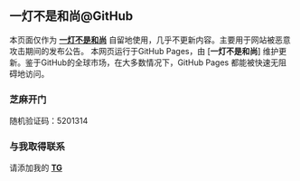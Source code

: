 一灯不是和尚@GitHub
----------

本页面仅作为 [**一灯不是和尚**](https://iyideng.me) 自留地使用，几乎不更新内容。主要用于网站被恶意攻击期间的发布公告。 本网页运行于GitHub Pages，由 [**一灯不是和尚**] 维护更新。鉴于GitHub的全球市场，在大多数情况下，GitHub Pages 都能被快速无阻碍地访问。

### 芝麻开门
随机验证码：5201314

### 与我取得联系

请添加我的 [**TG**](https://t.me/iyideng) 
